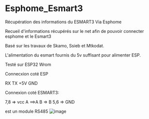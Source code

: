 # Esphome_Esmart3
Récupération des informations du ESMART3 Via Esphome

Recueil d'informations récupérés sur le net afin de pouvoir connecter esphome et le Esmart3

Basé sur les travaux de Skamo, Ssieb et Mtkodat.

L'alimentation du esmart fournis du 5v suffisant pour alimenter ESP.

Testé sur ESP32 Wrom

Connecxion coté ESP

RX TX +5V GND

Connexion coté ESMART3:

7,8 => vcc
A ==>A
B => B
5,6 => GND


est un module RS485 
![image](https://github.com/patmtp35/Esphome_Esmart3/assets/6410695/02eda12e-bea1-469f-8acd-4a2830d47e83)

